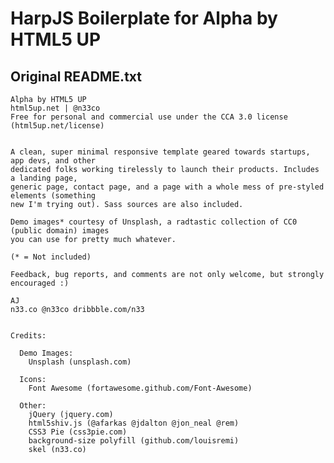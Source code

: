 # HarpJS Boilerplate for Alpha by HTML5 UP

## Original README.txt
    Alpha by HTML5 UP
    html5up.net | @n33co
    Free for personal and commercial use under the CCA 3.0 license (html5up.net/license)


    A clean, super minimal responsive template geared towards startups, app devs, and other
    dedicated folks working tirelessly to launch their products. Includes a landing page,
    generic page, contact page, and a page with a whole mess of pre-styled elements (something
    new I'm trying out). Sass sources are also included.

    Demo images* courtesy of Unsplash, a radtastic collection of CC0 (public domain) images
    you can use for pretty much whatever.

    (* = Not included)

    Feedback, bug reports, and comments are not only welcome, but strongly encouraged :)

    AJ
    n33.co @n33co dribbble.com/n33


    Credits:

      Demo Images:
        Unsplash (unsplash.com)

      Icons:
        Font Awesome (fortawesome.github.com/Font-Awesome)

      Other:
        jQuery (jquery.com)
        html5shiv.js (@afarkas @jdalton @jon_neal @rem)
        CSS3 Pie (css3pie.com)
        background-size polyfill (github.com/louisremi)
        skel (n33.co)
